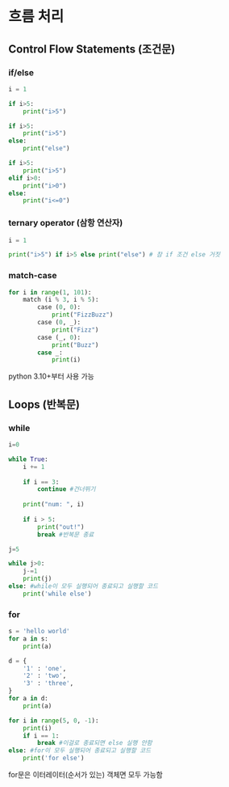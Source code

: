 # 흐름 처리

## Control Flow Statements (조건문)
### if/else
```python
i = 1

if i>5:
    print("i>5")

if i>5:
    print("i>5")
else:
    print("else")

if i>5:
    print("i>5")
elif i>0:
    print("i>0")
else:
    print("i<=0")
```

### ternary operator (삼항 연산자)
```python
i = 1

print("i>5") if i>5 else print("else") # 참 if 조건 else 거짓
```

### match-case
```python
for i in range(1, 101):
    match (i % 3, i % 5):
        case (0, 0):
            print("FizzBuzz")
        case (0, _):
            print("Fizz")
        case (_, 0):
            print("Buzz")
        case _:
            print(i)
```
python 3.10+부터 사용 가능

## Loops (반복문)
### while
```python
i=0

while True:
	i += 1
	
	if i == 3:
		continue #건너뛰기
	
	print("num: ", i)
	
	if i > 5:
		print("out!")
		break #반복문 종료

j=5

while j>0:
    j-=1
    print(j)
else: #while이 모두 실행되어 종료되고 실행할 코드
    print('while else')
```

### for
```python
s = 'hello world'
for a in s:
    print(a)

d = {
    '1' : 'one',
    '2' : 'two',
    '3' : 'three',
}
for a in d:
    print(a)

for i in range(5, 0, -1):
    print(i)
    if i == 1:
        break #이걸로 종료되면 else 실행 안함
else: #for이 모두 실행되어 종료되고 실행할 코드
    print('for else')
```
for문은 이터레이터(순서가 있는) 객체면 모두 가능함
